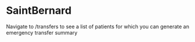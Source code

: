 # SaintBernard
Navigate to /transfers to see a list of patients for which you can generate an emergency transfer summary
